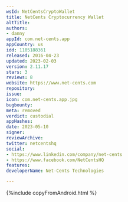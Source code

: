 ```yaml
---
wsId: NetCentsCryptoWallet
title: NetCents Cryptocurrency Wallet
altTitle: 
authors:
- danny
appId: com.net-cents.app
appCountry: us
idd: 1105188361
released: 2016-04-23
updated: 2023-02-03
version: 2.11.17
stars: 3
reviews: 8
website: https://www.net-cents.com
repository: 
issue: 
icon: com.net-cents.app.jpg
bugbounty: 
meta: removed
verdict: custodial
appHashes: 
date: 2023-05-10
signer: 
reviewArchive: 
twitter: netcentshq
social:
- https://www.linkedin.com/company/net-cents
- https://www.facebook.com/NetCentsHQ
features: 
developerName: Net-Cents Technologies

---
```


{%include copyFromAndroid.html %}
